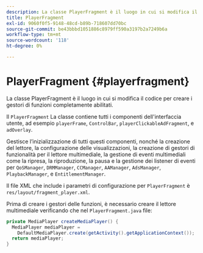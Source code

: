```yaml
---
description: La classe PlayerFragment è il luogo in cui si modifica il codice per creare i gestori di funzioni completamente abilitati.
title: PlayerFragment
exl-id: 9060f0f5-9148-48cd-b89b-718607dd70bc
source-git-commit: be43bbbd1051886c8979ff590a3197b2a7249b6a
workflow-type: tm+mt
source-wordcount: '118'
ht-degree: 0%

---
```


# PlayerFragment {#playerfragment}

La classe PlayerFragment è il luogo in cui si modifica il codice per creare i gestori di funzioni completamente abilitati.

Il `PlayerFragment` La classe contiene tutti i componenti dell&#39;interfaccia utente, ad esempio `playerFrame`, `ControlBar`, `playerClickableAdFragment`, e `adOverlay`.

Gestisce l’inizializzazione di tutti questi componenti, nonché la creazione del lettore, la configurazione delle visualizzazioni, la creazione di gestori di funzionalità per il lettore multimediale, la gestione di eventi multimediali come la ripresa, la riproduzione, la pausa e la gestione dei listener di eventi per `QoSManager`, `DRMManager`, `CCManager`, `AAManager`, `AdsManager`, `PlaybackManager`, e `EntitlementManager`.

Il file XML che include i parametri di configurazione per `PlayerFragment` è `res/layout/fragment_player.xml`.

Prima di creare i gestori delle funzioni, è necessario creare il lettore multimediale verificando che nel `PlayerFragment.java` file:

```java
private MediaPlayer createMediaPlayer() { 
  MediaPlayer mediaPlayer =  
    DefaultMediaPlayer.create(getActivity().getApplicationContext()); 
  return mediaPlayer; 
}
```
